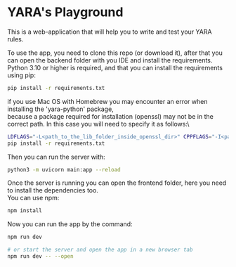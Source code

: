# YARA's Playground
This is a web-application that will help you to write and test your YARA rules.

To use the app, you need to clone this repo (or download it), after that you can open the backend folder with you IDE and install the requirements.\
Python 3.10 or higher is required, and that you can install the requirements using pip:
```bash
pip install -r requirements.txt
```
if you use Mac OS with Homebrew you may encounter an error when installing the 'yara-python' package,\
because a package required for installation (openssl) may not be in the correct path. In this case you will need to specify it as follows:\
```bash
LDFLAGS="-L<path_to_the_lib_folder_inside_openssl_dir>" CPPFLAGS="-I<path_to_the_include_folder_inside_openssl_dir>"
pip install -r requirements.txt
```
Then you can run the server with:
```bash
python3 -m uvicorn main:app --reload
```
Once the server is running you can open the frontend folder, here you need to install the dependencies too.\
You can use npm:
```bash
npm install
```
Now you can run the app by the command:
```bash
npm run dev

# or start the server and open the app in a new browser tab
npm run dev -- --open
```
